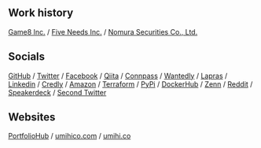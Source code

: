 ## Work history

[Game8 Inc.](https://game8.co.jp/) / [Five Needs Inc.](https://www.fiveneeds.co.jp/) / [Nomura Securities Co., Ltd.](https://www.nomuraholdings.com/company/group/nsc/)

## Socials

[GitHub](https://github.com/umihico) / [Twitter](https://twitter.com/umihico_) / [Facebook](https://www.facebook.com/umihiko.iwasa/) / [Qiita](https://qiita.com/umihico) / [Connpass](https://connpass.com/user/umihico/) / [Wantedly](https://www.wantedly.com/id/umihico) / [Lapras](https://lapras.com/public/umihico) / [Linkedin](https://www.linkedin.com/in/umihico) / [Credly](https://www.credly.com/users/umihico-iwasa/badges) / [Amazon](https://www.amazon.co.jp/hz/wishlist/ls/2ZAH4THRD7OWL) / [Terraform](https://registry.terraform.io/namespaces/umihico) / [PyPi](https://pypi.org/user/umihico) / [DockerHub](https://hub.docker.com/u/umihico) / [Zenn](https://zenn.dev/umihico) / [Reddit](https://www.reddit.com/user/umihic) / [Speakerdeck](https://speakerdeck.com/umihico) / [Second Twitter](https://twitter.com/necessitatibus)

## Websites

[PortfolioHub](https://portfoliohub.umihi.co/) / [umihico.com](https://umihico.com) / [umihi.co](https://umihi.co)
